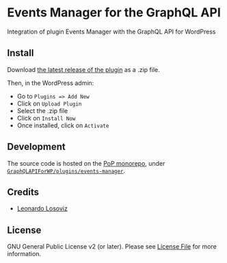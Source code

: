 # Events Manager for the GraphQL API

Integration of plugin Events Manager with the GraphQL API for WordPress

## Install

Download [the latest release of the plugin][latest-release-url] as a .zip file.

Then, in the WordPress admin:

- Go to `Plugins => Add New`
- Click on `Upload Plugin`
- Select the .zip file
- Click on `Install Now`
- Once installed, click on `Activate`

## Development

The source code is hosted on the [PoP monorepo](https://github.com/leoloso/PoP), under [`GraphQLAPIForWP/plugins/events-manager`](https://github.com/leoloso/PoP/tree/master/layers/GraphQLAPIForWP/plugins/events-manager).

## Credits

- [Leonardo Losoviz][link-author]

## License

GNU General Public License v2 (or later). Please see [License File](LICENSE.md) for more information.

[link-author]: https://github.com/leoloso
[latest-release-url]: https://github.com/leoloso/PoP/releases/latest/download/graphql-api-events-manager.zip
